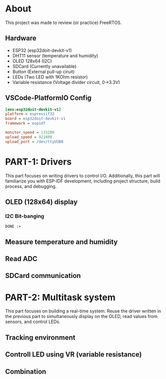 # About

This project was made to review (or practice) FreeRTOS.

## Hardware

-   ESP32 (esp32doit-devkit-v1)
-   DHT11 sensor (temperature and humidity)
-   OLED 128x64 (I2C)
-   SDCard (Currently unavailable)
-   Button (External pull-up ciruit)
-   LEDs (Two LED with 1KOhm resistor)
-   Variable resistance (Voltage divider circuit, 0->3.3V)

## VSCode-PlatformIO Config 

```ini
[env:esp32doit-devkit-v1]
platform = espressif32
board = esp32doit-devkit-v1
framework = espidf

monitor_speed = 115200
upload_speed = 921600
upload_port = /dev/ttyUSB0
```

# PART-1: Drivers

This part focuses on writing drivers to control I/O. Additionally, this part will familiarize you with ESP-IDF development, including project structure, build process, and debugging.

## OLED (128x64) display 
### I2C Bit-banging
    
    DONE :>

## Measure temperature and humidity

## Read ADC

## SDCard communication

# PART-2: Multitask system

This part focuses on building a real-time system. Reuse the driver written in the previous part to simultaneously display on the OLED, read values from sensors, and control LEDs.

## Tracking environment

## Controll LED using VR (variable resistance)

## Combination

